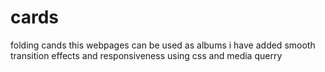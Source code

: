 # cards
folding cands
this webpages can be used as albums i have added smooth transition effects and responsiveness using css and media querry

